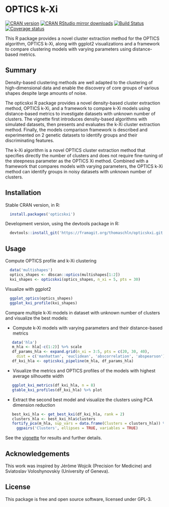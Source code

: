 # OPTICS k-Xi

[![CRAN version](http://www.r-pkg.org/badges/version/opticskxi)](https://cran.r-project.org/package=opticskxi)
[![CRAN RStudio mirror downloads](http://cranlogs.r-pkg.org/badges/opticskxi)](https://cran.r-project.org/package=opticskxi)
[![Build Status](https://travis-ci.org/thomaschln/opticskxi.svg)](https://travis-ci.org/thomaschln/opticskxi)
[![Coverage status](https://codecov.io/gh/thomaschln/opticskxi/branch/master/graph/badge.svg)](https://codecov.io/github/thomaschln/opticskxi)

This R package provides a novel cluster extraction method for the OPTICS algorithm, OPTICS k-Xi, along with ggplot2 visualizations and a framework to compare clustering models with varying parameters using distance-based metrics.

## Summary

Density-based clustering methods are well adapted to the clustering of high-dimensional data and enable the discovery of core groups of various shapes despite large amounts of noise.

The opticskxi R package provides a novel density-based cluster extraction method, OPTICS k-Xi, and a framework to compare k-Xi models using distance-based metrics to investigate datasets with unknown number of clusters. The vignette first introduces density-based algorithms with simulated datasets, then presents and evaluates the k-Xi cluster extraction method. Finally, the models comparison framework is described and experimented on 2 genetic datasets to identify groups and their discriminating features.

The k-Xi algorithm is a novel OPTICS cluster extraction method that specifies directly the number of clusters and does not require fine-tuning of the steepness parameter as the OPTICS Xi method. Combined with a framework that compares models with varying parameters, the OPTICS k-Xi method can identify groups in noisy datasets with unknown number of clusters.

## Installation

Stable CRAN version, in R:

```r
  install.packages('opticskxi')
```

Development version, using the devtools package in R:

```r
  devtools::install_git('https://framagit.org/thomaschln/opticskxi.git')
```

## Usage

Compute OPTICS profile and k-Xi clustering

```r
  data('multishapes')
  optics_shapes <- dbscan::optics(multishapes[1:2])
  kxi_shapes <- opticskxi(optics_shapes, n_xi = 5, pts = 30)
```

Visualize with ggplot2

```r
  ggplot_optics(optics_shapes)
  ggplot_kxi_profile(kxi_shapes)
```

Compare multiple k-Xi models in dataset with unknown number of clusters and visualize the best models:

* Compute k-Xi models with varying parameters and their distance-based metrics

```r
   data('hla')
   m_hla <- hla[-c(1:2)] %>% scale
   df_params_hla <- expand.grid(n_xi = 3:5, pts = c(20, 30, 40),
     dist = c('manhattan', 'euclidean', 'abscorrelation', 'abspearson'))
   df_kxi_hla <- opticskxi_pipeline(m_hla, df_params_hla)
```

* Visualize the metrics and OPTICS profiles of the models with highest average silhouette width

```r
   ggplot_kxi_metrics(df_kxi_hla, n = 8)
   gtable_kxi_profiles(df_kxi_hla) %>% plot
```

* Extract the second best model and visualize the clusters using PCA dimension reduction

```r
   best_kxi_hla <- get_best_kxi(df_kxi_hla, rank = 2)
   clusters_hla <- best_kxi_hla$clusters
   fortify_pca(m_hla, sup_vars = data.frame(Clusters = clusters_hla)) %>%
     ggpairs('Clusters', ellipses = TRUE, variables = TRUE)
```

See the [vignette](https://cran.r-project.org/web/packages/opticskxi/vignettes/opticskxi.pdf) for results and further details.

## Acknowledgements

This work was inspired by Jérôme Wojcik (Precision for Medicine) and Sviatoslav Voloshynovskiy (University of Geneva).

## License

This package is free and open source software, licensed under GPL-3.
